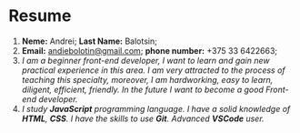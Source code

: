 # **Resume**

1. **Neme:** Andrei; **Last Name:** Balotsin;
2. **Email:** andiebolotin@gmail.com; **phone number:** +375 33 6422663;
3. *I am a beginner front-end developer, I want to learn and gain new practical experience in this area. I am very attracted to the process of teaching this specialty, moreover, I am hardworking, easy to learn, diligent, efficient, friendly. In the future I want to become a good Front-end developer.*
4. *I study **JavaScript** programming language. I have a solid knowledge of **HTML**, **CSS**. I have the skills to use **Git**. Advanced **VSCode** user.*
